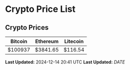 # Crypto Price List

## Crypto Prices
| Bitcoin | Ethereum | Litecoin |
| ------- | -------- | -------- |
| $100937 | $3841.65 | $116.54 |
**Last Updated:** 2024-12-14 20:41 UTC
**Last Updated:** $DATE$
